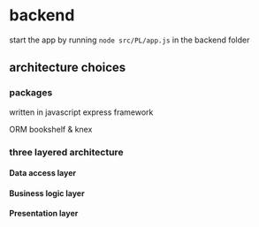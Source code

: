# backend
start the app by running `node src/PL/app.js` in the backend folder

## architecture choices

### packages
written in javascript express framework

ORM bookshelf & knex

### three layered architecture

#### Data access layer

#### Business logic layer

#### Presentation layer
